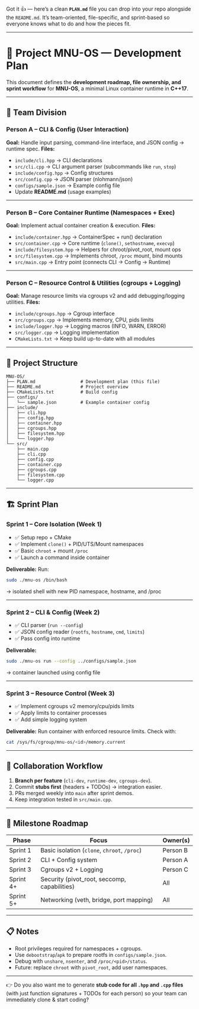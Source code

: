 Got it 👍 — here’s a clean **`PLAN.md`** file you can drop into your repo alongside the `README.md`.
It’s team-oriented, file-specific, and sprint-based so everyone knows what to do and how the pieces fit.

---

# 📌 Project MNU-OS — Development Plan

This document defines the **development roadmap, file ownership, and sprint workflow** for **MNU-OS**, a minimal Linux container runtime in **C++17**.

---

## 👥 Team Division

### **Person A – CLI & Config (User Interaction)**

**Goal:** Handle input parsing, command-line interface, and JSON config → runtime spec.
**Files:**

* `include/cli.hpp` → CLI declarations
* `src/cli.cpp` → CLI argument parser (subcommands like `run`, `stop`)
* `include/config.hpp` → Config structures
* `src/config.cpp` → JSON parser (nlohmann/json)
* `configs/sample.json` → Example config file
* Update **README.md** (usage examples)

---

### **Person B – Core Container Runtime (Namespaces + Exec)**

**Goal:** Implement actual container creation & execution.
**Files:**

* `include/container.hpp` → ContainerSpec + run() declaration
* `src/container.cpp` → Core runtime (`clone()`, `sethostname`, `execvp`)
* `include/filesystem.hpp` → Helpers for chroot/pivot\_root, mount ops
* `src/filesystem.cpp` → Implements chroot, `/proc` mount, bind mounts
* `src/main.cpp` → Entry point (connects CLI → Config → Runtime)

---

### **Person C – Resource Control & Utilities (cgroups + Logging)**

**Goal:** Manage resource limits via cgroups v2 and add debugging/logging utilities.
**Files:**

* `include/cgroups.hpp` → Cgroup interface
* `src/cgroups.cpp` → Implements memory, CPU, pids limits
* `include/logger.hpp` → Logging macros (INFO, WARN, ERROR)
* `src/logger.cpp` → Logging implementation
* `CMakeLists.txt` → Keep build up-to-date with all modules

---

## 📂 Project Structure

```
MNU-OS/
├── PLAN.md                 # Development plan (this file)
├── README.md               # Project overview
├── CMakeLists.txt          # Build config
├── configs/
│   └── sample.json         # Example container config
├── include/
│   ├── cli.hpp
│   ├── config.hpp
│   ├── container.hpp
│   ├── cgroups.hpp
│   ├── filesystem.hpp
│   └── logger.hpp
└── src/
    ├── main.cpp
    ├── cli.cpp
    ├── config.cpp
    ├── container.cpp
    ├── cgroups.cpp
    ├── filesystem.cpp
    └── logger.cpp
```

---

## 🏗️ Sprint Plan

### **Sprint 1 – Core Isolation (Week 1)**

* ✅ Setup repo + CMake
* ✅ Implement `clone()` + PID/UTS/Mount namespaces
* ✅ Basic `chroot` + mount `/proc`
* ✅ Launch a command inside container

**Deliverable:**
Run:

```bash
sudo ./mnu-os /bin/bash
```

→ isolated shell with new PID namespace, hostname, and /proc

---

### **Sprint 2 – CLI & Config (Week 2)**

* ✅ CLI parser (`run --config`)
* ✅ JSON config reader (`rootfs`, `hostname`, `cmd`, `limits`)
* ✅ Pass config into runtime

**Deliverable:**

```bash
sudo ./mnu-os run --config ../configs/sample.json
```

→ container launched using config file

---

### **Sprint 3 – Resource Control (Week 3)**

* ✅ Implement cgroups v2 memory/cpu/pids limits
* ✅ Apply limits to container processes
* ✅ Add simple logging system

**Deliverable:**
Run container with enforced resource limits.
Check with:

```bash
cat /sys/fs/cgroup/mnu-os/<id>/memory.current
```

---

## 🔄 Collaboration Workflow

1. **Branch per feature** (`cli-dev`, `runtime-dev`, `cgroups-dev`).
2. Commit **stubs first** (headers + TODOs) → integration easier.
3. PRs merged weekly into `main` after sprint demos.
4. Keep integration tested in `src/main.cpp`.

---

## 🎯 Milestone Roadmap

| Phase     | Focus                                         | Owner(s) |
| --------- | --------------------------------------------- | -------- |
| Sprint 1  | Basic isolation (`clone`, `chroot`, `/proc`)  | Person B |
| Sprint 2  | CLI + Config system                           | Person A |
| Sprint 3  | Cgroups v2 + Logging                          | Person C |
| Sprint 4+ | Security (pivot\_root, seccomp, capabilities) | All      |
| Sprint 5+ | Networking (veth, bridge, port mapping)       | All      |

---

## 📋 Notes

* Root privileges required for namespaces + cgroups.
* Use `debootstrap`/`apk` to prepare rootfs in `configs/sample.json`.
* Debug with `unshare`, `nsenter`, and `/proc/<pid>/status`.
* Future: replace `chroot` with `pivot_root`, add user namespaces.

---

👉 Do you also want me to generate **stub code for all `.hpp` and `.cpp` files** (with just function signatures + TODOs for each person) so your team can immediately clone & start coding?
